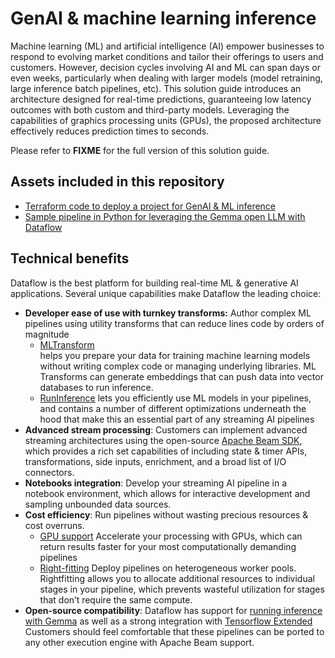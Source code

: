 # GenAI & machine learning inference

Machine learning (ML) and artificial intelligence (AI) empower businesses to respond to evolving 
market conditions and tailor their offerings to users and customers. However, decision cycles 
involving AI and ML can span days or even weeks, particularly when dealing with larger models 
(model retraining, large inference batch pipelines, etc). This solution guide introduces an 
architecture designed for real-time predictions, guaranteeing low latency outcomes with both custom 
and third-party models. Leveraging the capabilities of graphics processing units (GPUs), 
the proposed architecture effectively reduces prediction times to seconds.

Please refer to **FIXME** for the full version of this solution guide.

## Assets included in this repository

* [Terraform code to deploy a project for GenAI & ML inference](../terraform/ml_ai/)
* [Sample pipeline in Python for leveraging the Gemma open LLM with Dataflow](../pipelines/ml_ai_python/)

## Technical benefits

Dataflow is the best platform for building real-time ML & generative AI 
applications. Several unique capabilities make Dataflow the leading choice:

* **Developer ease of use with turnkey transforms:** Author complex ML 
  pipelines using utility transforms that can reduce lines code by orders of magnitude
  * [MLTransform](https://cloud.google.com/dataflow/docs/machine-learning/ml-preprocess-data)    
    helps you prepare your data for training machine learning models without 
    writing complex code or managing underlying libraries. ML Transforms can 
    generate embeddings that can push data into vector databases to run 
    inference.
  * [RunInference](https://beam.apache.org/documentation/ml/about-ml/#use-runinference)
    lets you efficiently use ML models in your pipelines, and contains a 
    number of different optimizations underneath the hood that make this an 
    essential part of any streaming AI pipelines  
* **Advanced stream processing**: Customers can implement advanced streaming 
  architectures using the open-source 
  [Apache Beam SDK](https://beam.apache.org/get-started/), which provides a rich 
  set capabilities of including state & timer APIs, transformations, side 
  inputs, enrichment, and a broad list of I/O connectors.
* **Notebooks integration**: Develop your streaming AI pipeline in a 
  notebook environment, which allows for interactive development and 
  sampling unbounded data sources.  
* **Cost efficiency**: Run pipelines without wasting precious resources & 
  cost overruns.
  * [GPU support](https://cloud.google.com/dataflow/docs/gpu/gpu-support)
    Accelerate your processing with GPUs, which can return results faster 
    for your most computationally demanding pipelines 
  * [Right-fitting](https://cloud.google.com/dataflow/docs/guides/right-fitting)
    Deploy pipelines on heterogeneous worker pools. Rightfitting allows you 
    to allocate additional resources to individual stages in your pipeline, 
    which prevents wasteful utilization for stages that don’t require the 
    same compute.   
* **Open-source compatibility**: Dataflow has support for 
  [running inference with Gemma](https://cloud.google.com/dataflow/docs/machine-learning/gemma) 
  as well as a strong integration with 
  [Tensorflow Extended](https://www.tensorflow.org/tfx) 
  Customers should feel comfortable that these pipelines can be ported to 
  any other execution engine with Apache Beam support.   
